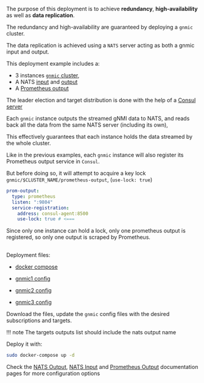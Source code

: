 The purpose of this deployment is to achieve __redundancy__, __high-availability__ as well as __data replication__.

The redundancy and high-availability are guaranteed by deploying a `gnmic` cluster.

The data replication is achieved using a `NATS` server acting as both a gnmic input and output.

This deployment example includes a:

- 3 instances [`gnmic` cluster](../../advanced/HA.md), 
- A NATS [input](../../user_guide/inputs/nats_input.md) and [output](../../user_guide/outputs/nats_output.md) 
- A [Prometheus output](../../user_guide/outputs/prometheus_output.md)

The leader election and target distribution is done with the help of a [Consul server](https://www.consul.io/docs/introhttps://www.consul.io/docs/intro)

Each `gnmic` instance outputs the streamed gNMI data to NATS, and reads back all the data from the same NATS server (including its own),

This effectively guarantees that each instance holds the data streamed by the whole cluster.

Like in the previous examples, each `gnmic` instance will also register its Prometheus output service in `Consul`.

But before doing so, it will attempt to acquire a key lock `gnmic/$CLUSTER_NAME/prometheus-output`,  (`use-lock: true`)

```yaml
prom-output:
  type: prometheus
  listen: ":9804"
  service-registration:
    address: consul-agent:8500
    use-lock: true # <===

```
Since only one instance can hold a lock, only one prometheus output is registered, so only one output is scraped by Prometheus.


<div class="mxgraph" style="max-width:100%;border:1px solid transparent;margin:0 auto; display:block;" data-mxgraph="{&quot;page&quot;:12,&quot;zoom&quot;:1.4,&quot;highlight&quot;:&quot;#0000ff&quot;,&quot;nav&quot;:true,&quot;check-visible-state&quot;:true,&quot;resize&quot;:true,&quot;url&quot;:&quot;https://raw.githubusercontent.com/karimra/gnmic/diagrams/diagrams/cluster_nats_prometheus.drawio&quot;}"></div>

<script type="text/javascript" src="https://cdn.jsdelivr.net/gh/hellt/drawio-js@main/embed2.js?&fetch=https%3A%2F%2Fraw.githubusercontent.com%2Fkarimra%2Fgnmic%2Fdiagrams%2Fcluster_nats_prometheus.drawio" async></script>

Deployment files:

- [docker compose](https://github.com/karimra/gnmic/blob/master/examples/deployments/2.clusters/3.nats-input-prometheus-output/docker-compose.yaml)

- [gnmic1 config](https://github.com/karimra/gnmic/blob/master/examples/deployments/2.clusters/3.nats-input-prometheus-output/gnmic1.yaml)
- [gnmic2 config](https://github.com/karimra/gnmic/blob/master/examples/deployments/2.clusters/3.nats-input-prometheus-output/gnmic2.yaml)
- [gnmic3 config](https://github.com/karimra/gnmic/blob/master/examples/deployments/2.clusters/3.nats-input-prometheus-output/gnmic3.yaml)

Download the files, update the `gnmic` config files with the desired subscriptions and targets.

!!! note
    The targets outputs list should include the nats output name

Deploy it with:

```bash
sudo docker-compose up -d
```

Check the  [NATS Output](../../user_guide/outputs/nats_output.md), [NATS Input](../../user_guide/inputs/nats_input.md) and  [Prometheus Output](../../user_guide/outputs/influxdb_output.md) documentation pages for more configuration options